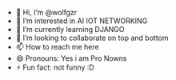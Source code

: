 - 👋 Hi, I’m @wolfgzr
- 👀 I’m interested in AI IOT NETWORKING
- 🌱 I’m currently learning DJANGO
- 💞️ I’m looking to collaborate on top and bottom 
- 📫 How to reach me here
- 😄 Pronouns: Yes i am Pro Nowns 
- ⚡ Fun fact: not funny :D 

<!---
wolfgzr/wolfgzr is a ✨ special ✨ repository because its `README.md` (this file) appears on your GitHub profile.
You can click the Preview link to take a look at your changes.
--->
